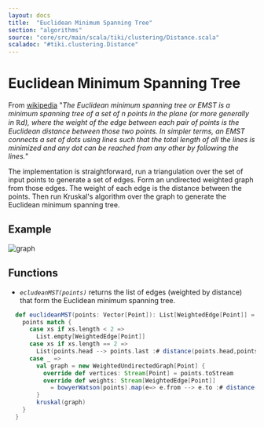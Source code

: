 ```yaml
---
layout: docs 
title:  "Euclidean Minimum Spanning Tree"
section: "algorithms"
source: "core/src/main/scala/tiki/clustering/Distance.scala"
scaladoc: "#tiki.clustering.Distance"
---
```

# Euclidean Minimum Spanning Tree

From [wikipedia](https://en.wikipedia.org/wiki/Euclidean_minimum_spanning_tree)
"_The Euclidean minimum spanning tree or EMST is a minimum spanning 
tree of a set of n points in the plane (or more generally in ℝd), 
where the weight of the edge between each pair of points is the 
Euclidean distance between those two points. In simpler terms, an EMST 
connects a set of dots using lines such that the total length of all the 
lines is minimized and any dot can be reached from any other by following the lines._"


The implementation is straightforward, run a triangulation over the set of input points
to generate a set of edges. Form an undirected weighted graph from those edges. The 
weight of each edge is the distance between the points.
Then run Kruskal's algorithm over the graph to generate the Euclidean minimum spanning tree.

## Example

![graph](https://raw.github.com/lewismj/tiki/master/docs/src/main/resources/microsite/img/emst.png)

## Functions

- _`ecludeanMST(points)`_ returns the list of edges (weighted by distance) that form the Euclidean minimum
spanning tree.

```scala
  def euclideanMST(points: Vector[Point]): List[WeightedEdge[Point]] = {
    points match {
      case xs if xs.length < 2 =>
        List.empty[WeightedEdge[Point]]
      case xs if xs.length == 2 =>
        List(points.head --> points.last :# distance(points.head,points.last))
      case _ =>
        val graph = new WeightedUndirectedGraph[Point] {
          override def vertices: Stream[Point] = points.toStream
          override def weights: Stream[WeightedEdge[Point]]
            = bowyerWatson(points).map(e=> e.from --> e.to :# distance(e.from,e.to)).toStream
        }
        kruskal(graph)
    }
  }
```

